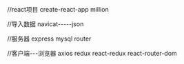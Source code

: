 //react项目
create-react-app million

//导入数据
navicat-----json

//服务器
express
mysql
router

//客户端---浏览器
axios redux react-redux react-router-dom